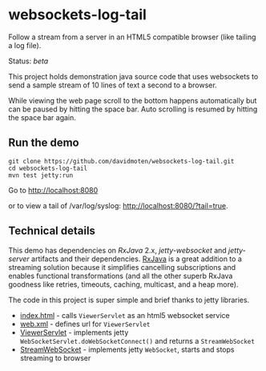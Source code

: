 websockets-log-tail
===================

Follow a stream from a server in an HTML5 compatible browser (like tailing a log file).

Status: *beta*

This project holds demonstration java source code that uses 
websockets to send a sample stream of 10 lines of text a second
to a browser. 

While viewing the web page scroll to the bottom 
happens automatically but can be paused by hitting the space bar.
Auto scrolling is resumed by hitting the space bar again.

Run the demo
----------------

    git clone https://github.com/davidmoten/websockets-log-tail.git
    cd websockets-log-tail
    mvn test jetty:run
    
Go to [http://localhost:8080](http://localhost:8080)

or to view a tail of /var/log/syslog: [http://localhost:8080/?tail=true](http://localhost:8080/?tail=true).

Technical details
---------------------
This demo has dependencies on *RxJava* 2.x, *jetty-websocket* and *jetty-server* 
artifacts and their dependencies. [RxJava](https://github.com/Netflix/RxJava/wiki) 
is a great addition to a streaming solution because it simplifies cancelling 
subscriptions and enables functional transformations (and all the other superb 
RxJava goodness like retries, timeouts, caching, multicast, and a heap more). 

The code in this project is super simple and brief thanks to jetty libraries.

* [index.html](https://github.com/davidmoten/websockets-log-tail/blob/master/src/main/webapp/index.html) - calls `ViewerServlet` as an html5 websocket service
* [web.xml](https://github.com/davidmoten/websockets-log-tail/blob/master/src/main/webapp/WEB-INF/web.xml) - defines url for `ViewerServlet`
* [ViewerServlet](https://github.com/davidmoten/websockets-log-tail/blob/master/src/main/java/com/github/davidmoten/websocket/ViewerServlet.java) - implements jetty `WebSocketServlet.doWebSocketConnect()` and returns a `StreamWebSocket`
* [StreamWebSocket](https://github.com/davidmoten/websockets-log-tail/blob/master/src/main/java/com/github/davidmoten/websocket/StreamWebSocket.java) - implements jetty `WebSocket`, starts and stops streaming to browser


